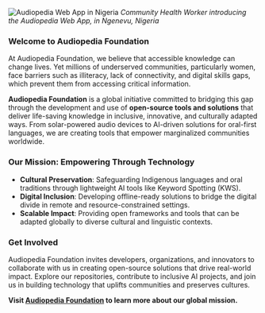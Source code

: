 ![Audiopedia Web App in Nigeria](https://audiopedia.io/Nigeria2.jpg)
_Community Health Worker introducing the Audiopedia Web App, in  Ngenevu, Nigeria_

### **Welcome to Audiopedia Foundation**

At Audiopedia Foundation, we believe that accessible knowledge can change lives. Yet millions of underserved communities, particularly women, face barriers such as illiteracy, lack of connectivity, and digital skills gaps, which prevent them from accessing critical information.

**Audiopedia Foundation** is a global initiative committed to bridging this gap through the development and use of **open-source tools and solutions** that deliver life-saving knowledge in inclusive, innovative, and culturally adapted ways. From solar-powered audio devices to AI-driven solutions for oral-first languages, we are creating tools that empower marginalized communities worldwide.

### **Our Mission: Empowering Through Technology**

- **Cultural Preservation**: Safeguarding Indigenous languages and oral traditions through lightweight AI tools like Keyword Spotting (KWS).  
- **Digital Inclusion**: Developing offline-ready solutions to bridge the digital divide in remote and resource-constrained settings.  
- **Scalable Impact**: Providing open frameworks and tools that can be adapted globally to diverse cultural and linguistic contexts.

### **Get Involved**

Audiopedia Foundation invites developers, organizations, and innovators to collaborate with us in creating open-source solutions that drive real-world impact. Explore our repositories, contribute to inclusive AI projects, and join us in building technology that uplifts communities and preserves cultures.

**Visit [Audiopedia Foundation](https://audiopedia.foundation) to learn more about our global mission.**
